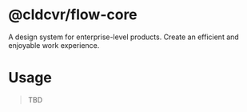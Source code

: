 
# @cldcvr/flow-core
A design system for enterprise-level products. Create an efficient and enjoyable work experience.

# Usage
> TBD